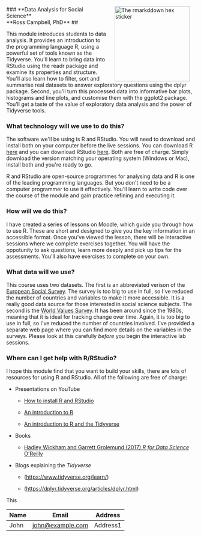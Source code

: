 
<img src="https://bookdown.org/yihui/rmarkdown/images/hex-rmarkdown.png" alt="The rmarkddown hex sticker" align="right" width="200" style="padding: 0 15px; float: right;"/>
### **Data Analysis for Social Science**<br/> **Ross Campbell, PhD** ##

This module introduces students to data analysis. It provides an introduction to the programming language R, using a powerful set of tools known as the Tidyverse. You'll learn to bring data into RStudio using the readr package and examine its properties and structure. You'll also learn how to filter, sort and summarise real datasets to answer exploratory questions using the dplyr package. Second, you'll turn this processed data into informative bar plots, histograms and line plots, and customise them with the ggplot2 package. You’ll get a taste of the value of exploratory data analysis and the power of Tidyverse tools.

### What technology will we use to do this? 

The software we'll be using is R and RStudio. You will need to download and install both on your computer before the live sessions. You can download R [here](https://cran.r-project.org/) and you can download RStudio [here](https://www.rstudio.com). Both are free of charge. Simply download the version matching your operating system (Windows or Mac), install both and you're ready to go. 

R and RStudio are open-source programmes for analysing data and R is one of the leading programming languages. But you don't need to be a computer programmer to use it effectively. You'll learn to write code over the course of the module and gain practice refining and executing it.

### How will we do this? 

I have created a series of lessons on Moodle, which guide you through how to use R. These are short and designed to give you the key information in an accessible format. Once you've viewed the lesson, there will be interactive sessions where we complete exercises together. You will have the oppotunity to ask questions, learn more deeply and pick up tips for the assessments. You'll also have exercises to complete on your own.

### What data will we use?

This course uses two datasets. The first is an abbreviated verison of the [European Social Survey](https://www.europeansocialsurvey.org/). The survey is too big to use in full, so I've reduced the number of countries and variables to make it more accessible. It is a really good data source for those interested in social science subjects. The second is the [World Values Survey](https://www.worldvaluessurvey.org/wvs.jsp). It has been around since the 1980s, meaning that it is ideal for tracking change over time. Again, it is too big to use in full, so I've reduced the number of countries involved. I've provided a separate web page where you can find more details on the variables in the surveys. Please look at this carefully *before* you begin the interactive lab sessions.

### Where can I get help with R/RStudio?


I hope this module find that you want to build your skills, there are lots of resources for using R and RStudio. All of the following are free of charge:

- Presentations on YouTube

  - [How to install R and RStudio](https://www.youtube.com/watch?v=9-RrkJQQYqY)
  
  - [An introduction to R](https://www.youtube.com/watch?v=lL0s1coNtRk)
  
  - [An introduction to R and the Tidyverse](https://www.youtube.com/watch?v=JtQfXY0lIzc)
   
- Books
  - [Hadley Wickham and Garrett Grolemund (2017) *R for Data Science* O'Reilly](https://r4ds.had.co.nz)


- Blogs explaining the *Tidyverse* 

  - (https://www.tidyverse.org/learn/)

  - (https://dplyr.tidyverse.org/articles/dplyr.html)



This 


|Name|Email|Address| 
|----|-----|-------|
|John|john@example.com|Address1|
